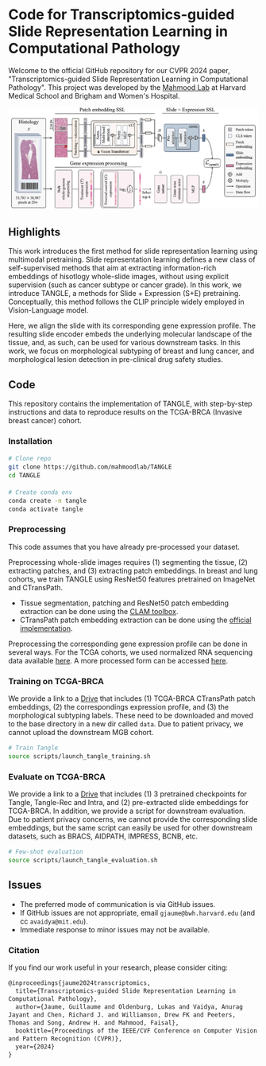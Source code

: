 # Code for Transcriptomics-guided Slide Representation Learning in Computational Pathology

Welcome to the official GitHub repository for our CVPR 2024 paper, "Transcriptomics-guided Slide Representation Learning in Computational Pathology". This project was developed by the [Mahmood Lab](https://faisal.ai/) at Harvard Medical School and Brigham and Women's Hospital. 

![Alt text for the image](support/framework.png "Optional title")

## Highlights
This work introduces the first method for slide representation learning using multimodal pretraining. Slide representation learning defines a new class of self-supervised methods that aim at extracting information-rich embeddings of hisotlogy whole-slide images, without using explicit supervision (such as cancer subtype or cancer grade). In this work, we introduce TANGLE, a methods for Slide + Expression (S+E) pretraining. Conceptually, this method follows the CLIP principle widely employed in Vision-Language model. 

Here, we align the slide with its corresponding gene expression profile. The resulting slide encoder embeds the underlying molecular landscape of the tissue, and, as such, can be used for various downstream tasks. In this work, we focus on morphological subtyping of breast and lung cancer, and morphological lesion detection in pre-clinical drug safety studies.  

## Code
This repository contains the implementation of TANGLE, with step-by-step instructions and data to reproduce results on the TCGA-BRCA (Invasive breast cancer) cohort. 

### Installation

```bash
# Clone repo
git clone https://github.com/mahmoodlab/TANGLE
cd TANGLE

# Create conda env
conda create -n tangle
conda activate tangle
```

### Preprocessing 

This code assumes that you have already pre-processed your dataset.

Preprocessing whole-slide images requires (1) segmenting the tissue, (2) extracting patches, and (3) extracting patch embeddings. In breast and lung cohorts, we train TANGLE using ResNet50 features pretrained on ImageNet and CTransPath. 

- Tissue segmentation, patching and ResNet50 patch embedding extraction can be done using the [CLAM toolbox](https://github.com/mahmoodlab/CLAM).
- CTransPath patch embedding extraction can be done using the [official implementation](https://github.com/Xiyue-Wang/TransPath). 

Preprocessing the corresponding gene expression profile can be done in several ways. For the TCGA cohorts, we used normalized RNA sequencing data available [here](https://xenabrowser.net/datapages/?dataset=TCGA.BRCA.sampleMap%2FHiSeqV2_PANCAN&host=https%3A%2F%2Ftcga.xenahubs.net&removeHub=https%3A%2F%2Fxena.treehouse.gi.ucsc.edu%3A443). A more processed form can be accessed [here](https://github.com/mahmoodlab/SurvPath/blob/main/datasets_csv/raw_rna_data/combine/brca/rna_clean.csv).

### Training on TCGA-BRCA

We provide a link to a [Drive](https://drive.google.com/drive/folders/1GIJEITf5-7lFKil7Dfi3sSmVFgzh-otv?usp=sharing) that includes (1) TCGA-BRCA CTransPath patch embeddings, (2) the correspondings expression profile, and (3) the morphological subtyping labels. These need to be downloaded and moved to the base directory in a new dir called `data`. Due to patient privacy, we cannot upload the downstream MGB cohort. 

```bash
# Train Tangle
source scripts/launch_tangle_training.sh
```

### Evaluate on TCGA-BRCA

We provide a link to a [Drive](https://drive.google.com/drive/folders/1IKEuRULUz-Uvb8ZL8vvYw0Z49aD_Qp_4?usp=sharing) that includes (1) 3 pretrained checkpoints for Tangle, Tangle-Rec and Intra, and (2) pre-extracted slide embeddings for TCGA-BRCA. In addition, we provide a script for downstream evaluation. Due to patient privacy concerns, we cannot provide the corresponding slide embeddings, but the same script can easily be used for other downstream datasets, such as BRACS, AIDPATH, IMPRESS, BCNB, etc. 

```bash
# Few-shot evaluation
source scripts/launch_tangle_evaluation.sh
```

## Issues 
- The preferred mode of communication is via GitHub issues.
- If GitHub issues are not appropriate, email `gjaume@bwh.harvard.edu` (and cc `avaidya@mit.edu`). 
- Immediate response to minor issues may not be available.

### Citation

If you find our work useful in your research, please consider citing:
```
@inproceedings{jaume2024transcriptomics,
  title={Transcriptomics-guided Slide Representation Learning in Computational Pathology},
  author={Jaume, Guillaume and Oldenburg, Lukas and Vaidya, Anurag Jayant and Chen, Richard J. and Williamson, Drew FK and Peeters, Thomas and Song, Andrew H. and Mahmood, Faisal},
  booktitle={Proceedings of the IEEE/CVF Conference on Computer Vision and Pattern Recognition (CVPR)},
  year={2024}
}
```


